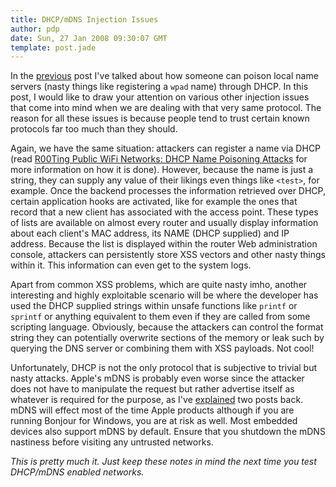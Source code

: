 ```yaml
---
title: DHCP/mDNS Injection Issues
author: pdp
date: Sun, 27 Jan 2008 09:30:07 GMT
template: post.jade
---
```


In the [previous](/blog/r00ting-public-wifi-networks-dhcp-name-poisoning-attacks/) post I've talked about how someone can poison local name servers (nasty things like registering a `wpad` name) through DHCP. In this post, I would like to draw your attention on various other injection issues that come into mind when we are dealing with that very same protocol. The reason for all these issues is because people tend to trust certain known protocols far too much than they should.

Again, we have the same situation: attackers can register a name via DHCP (read [R00Ting Public WiFi Networks: DHCP Name Poisoning Attacks](/blog/r00ting-public-wifi-networks-dhcp-name-poisoning-attacks/) for more information on how it is done). However, because the name is just a string, they can supply any value of their likings even things like `<test>`, for example. Once the backend processes the information retrieved over DHCP, certain application hooks are activated, like for example the ones that record that a new client has associated with the access point. These types of lists are available on almost every router and usually display information about each client's MAC address, its NAME (DHCP supplied) and IP address. Because the list is displayed within the router Web administration console, attackers can persistently store XSS vectors and other nasty things within it. This information can even get to the system logs.

Apart from common XSS problems, which are quite nasty imho, another interesting and highly exploitable scenario will be where the developer has used the DHCP supplied strings within unsafe functions like `printf` or `sprintf` or anything equivalent to them even if they are called from some scripting language. Obviously, because the attackers can control the format string they can potentially overwrite sections of the memory or leak such by querying the DNS server or combining them with XSS payloads. Not cool!

Unfortunately, DHCP is not the only protocol that is subjective to trivial but nasty attacks. Apple's mDNS is probably even worse since the attacker does not have to manipulate the request but rather advertise itself as whatever is required for the purpose, as I've [explained](/blog/name-mdns-poisoning-attacks-inside-the-lan) two posts back. mDNS will effect most of the time Apple products although if you are running Bonjour for Windows, you are at risk as well. Most embedded devices also support mDNS by default. Ensure that you shutdown the mDNS nastiness before visiting any untrusted networks.

_This is pretty much it. Just keep these notes in mind the next time you test DHCP/mDNS enabled networks._
